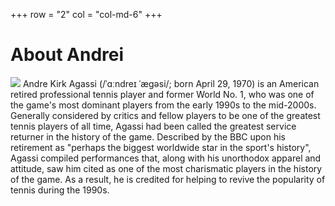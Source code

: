 +++
row = "2"
col = "col-md-6"
+++

# About Andrei

<img class="embedded" src="/images/agassi-cover.jpg"></img>
Andre Kirk Agassi (/ˈɑːndreɪ ˈæɡəsi/; born April 29, 1970) is an American
retired professional tennis player and former World No. 1, who was one of the
game's most dominant players from the early 1990s to the mid-2000s. Generally
considered by critics and fellow players to be one of the greatest tennis
players of all time, Agassi had been called the greatest service
returner in the history of the game. Described by the BBC upon his
retirement as "perhaps the biggest worldwide star in the sport's history",
Agassi compiled performances that, along with his unorthodox apparel and
attitude, saw him cited as one of the most charismatic players in the history of
the game. As a result, he is credited for helping to revive the popularity of
tennis during the 1990s.


